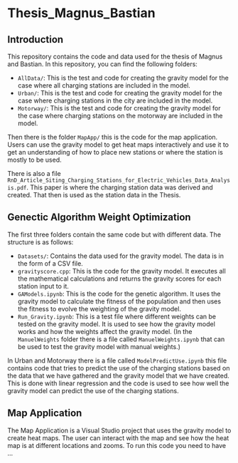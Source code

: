 # Thesis_Magnus_Bastian

## Introduction

This repository contains the code and data used for the thesis of Magnus and Bastian. In this repository, you can find the following folders:

- `AllData/`: This is the test and code for creating the gravity model for the case where all charging stations are included in the model.
- `Urban/`: This is the test and code for creating the gravity model for the case where charging stations in the city are included in the model.
- `Motorway/`: This is the test and code for creating the gravity model for the case where charging stations on the motorway are included in the model. 

Then there is the folder `MapApp/` this is the code for the map application. Users can use the gravity model to get heat maps interactively and use it to get an understanding of how to place new stations or where the station is mostly to be used.

There is also a file `RnD_Article_Siting_Charging_Stations_for_Electric_Vehicles_Data_Analysis.pdf`. This paper is where the charging station data was derived and created. That then is used as the station data in the Thesis.

## Genectic Algorithm Weight Optimization
The first three folders contain the same code but with different data. The structure is as follows:
- `Datasets/`: Contains the data used for the gravity model. The data is in the form of a CSV file.
- `gravityscore.cpp`: This is the code for the gravity model. It executes all the mathematical calculations and returns the gravity scores for each station input to it.
- `GAModels.ipynb`: This is the code for the genetic algorithm. It uses the gravity model to calculate the fitness of the population and then uses the fitness to evolve the weighting of the gravity model.
- `Run_Gravity.ipynb`: This is a test file where different weights can be tested on the gravity model. It is used to see how the gravity model works and how the weights affect the gravity model. (In the `ManuelWeights` folder there is a file called `ManuelWeights.ipynb` that can be used to test the gravity model with manual weights.)

In Urban and Motorway there is a file called `ModelPredictUse.ipynb` this file contains code that tries to predict the use of the charging stations based on the data that we have gathered and the gravity model that we have created. This is done with linear regression and the code is used to see how well the gravity model can predict the use of the charging stations.


## Map Application
The Map Application is a Visual Studio project that uses the gravity model to create heat maps. The user can interact with the map and see how the heat map is at different locations and zooms. To run this code you need to have ...




